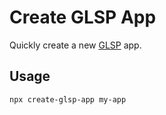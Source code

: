 # Create GLSP App

Quickly create a new [GLSP](https://eclipse.dev/glsp) app.

## Usage

```bash
npx create-glsp-app my-app
```
